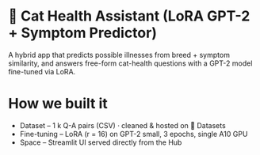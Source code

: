 # 🐾 Cat Health Assistant (LoRA GPT-2 + Symptom Predictor)
A hybrid app that predicts possible illnesses from breed + symptom similarity, and answers free-form cat-health questions with a GPT-2 model fine-tuned via LoRA.

# How we built it
- Dataset – 1 k Q-A pairs (CSV) · cleaned & hosted on 🤗 Datasets
- Fine-tuning – LoRA (r = 16) on GPT-2 small, 3 epochs, single A10 GPU
- Space – Streamlit UI served directly from the Hub

